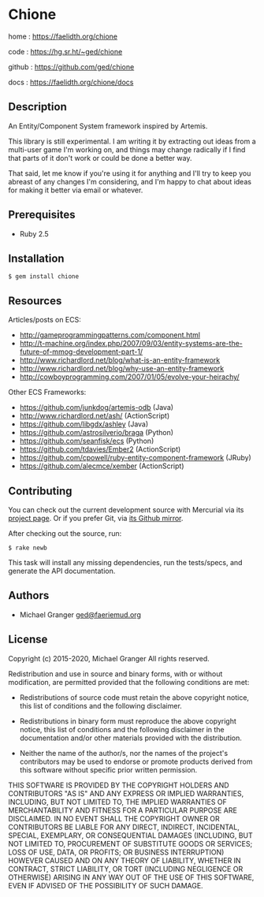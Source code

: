# Chione

home
: https://faelidth.org/chione

code
: https://hg.sr.ht/~ged/chione

github
: https://github.com/ged/chione

docs
: https://faelidth.org/chione/docs


## Description

An Entity/Component System framework inspired by Artemis.

This library is still experimental. I am writing it by extracting out ideas from
a multi-user game I'm working on, and things may change radically if I find
that parts of it don't work or could be done a better way.

That said, let me know if you're using it for anything and I'll try to keep
you abreast of any changes I'm considering, and I'm happy to chat about ideas
for making it better via email or whatever.


## Prerequisites

* Ruby 2.5


## Installation

    $ gem install chione


## Resources

Articles/posts on ECS:

* <http://gameprogrammingpatterns.com/component.html>
* <http://t-machine.org/index.php/2007/09/03/entity-systems-are-the-future-of-mmog-development-part-1/>
* <http://www.richardlord.net/blog/what-is-an-entity-framework>
* <http://www.richardlord.net/blog/why-use-an-entity-framework>
* <http://cowboyprogramming.com/2007/01/05/evolve-your-heirachy/>

Other ECS Frameworks:

* <https://github.com/junkdog/artemis-odb> (Java)
* <http://www.richardlord.net/ash/> (ActionScript)
* <https://github.com/libgdx/ashley> (Java)
* <https://github.com/astrosilverio/braga> (Python)
* <https://github.com/seanfisk/ecs> (Python)
* <https://github.com/tdavies/Ember2> (ActionScript)
* <https://github.com/cpowell/ruby-entity-component-framework> (JRuby)
* <https://github.com/alecmce/xember> (ActionScript)

## Contributing

You can check out the current development source with Mercurial via its
[project page][sourcehut]. Or if you prefer Git, via
[its Github mirror][github].

After checking out the source, run:

    $ rake newb

This task will install any missing dependencies, run the tests/specs,
and generate the API documentation.


## Authors

- Michael Granger <ged@faeriemud.org>


## License

Copyright (c) 2015-2020, Michael Granger
All rights reserved.

Redistribution and use in source and binary forms, with or without
modification, are permitted provided that the following conditions are met:

* Redistributions of source code must retain the above copyright notice,
  this list of conditions and the following disclaimer.

* Redistributions in binary form must reproduce the above copyright notice,
  this list of conditions and the following disclaimer in the documentation
  and/or other materials provided with the distribution.

* Neither the name of the author/s, nor the names of the project's
  contributors may be used to endorse or promote products derived from this
  software without specific prior written permission.

THIS SOFTWARE IS PROVIDED BY THE COPYRIGHT HOLDERS AND CONTRIBUTORS "AS IS"
AND ANY EXPRESS OR IMPLIED WARRANTIES, INCLUDING, BUT NOT LIMITED TO, THE
IMPLIED WARRANTIES OF MERCHANTABILITY AND FITNESS FOR A PARTICULAR PURPOSE ARE
DISCLAIMED. IN NO EVENT SHALL THE COPYRIGHT OWNER OR CONTRIBUTORS BE LIABLE
FOR ANY DIRECT, INDIRECT, INCIDENTAL, SPECIAL, EXEMPLARY, OR CONSEQUENTIAL
DAMAGES (INCLUDING, BUT NOT LIMITED TO, PROCUREMENT OF SUBSTITUTE GOODS OR
SERVICES; LOSS OF USE, DATA, OR PROFITS; OR BUSINESS INTERRUPTION) HOWEVER
CAUSED AND ON ANY THEORY OF LIABILITY, WHETHER IN CONTRACT, STRICT LIABILITY,
OR TORT (INCLUDING NEGLIGENCE OR OTHERWISE) ARISING IN ANY WAY OUT OF THE USE
OF THIS SOFTWARE, EVEN IF ADVISED OF THE POSSIBILITY OF SUCH DAMAGE.


[github]: https://github.com/ged/chione
[sourcehut]: https://hg.sr.ht/~ged/chione

